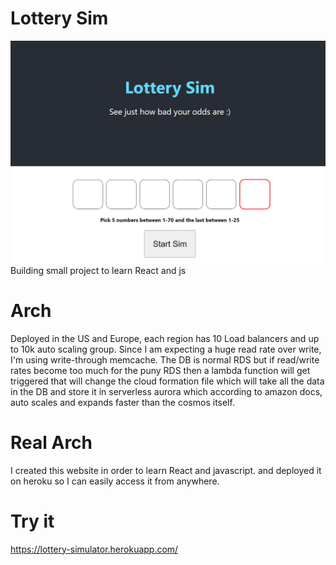 # Lottery Sim
![alt text](https://raw.githubusercontent.com/TamerMograbi/Lottery-Sim/master/images/Lottery_sim.png)
Building small project to learn React and js
# Arch
Deployed in the US and Europe, each region has 10 Load balancers and up to 10k auto scaling group.
Since I am expecting a huge read rate over write, I'm using write-through memcache.
The DB is normal RDS but if read/write rates become too much for the puny RDS then
a lambda function will get triggered that will change the cloud formation file which
will take all the data in the DB and store it in serverless aurora which according
to amazon docs, auto scales and expands faster than the cosmos itself.
# Real Arch
I created this website in order to learn React and javascript. and deployed it on
heroku so I can easily access it from anywhere.
# Try it
https://lottery-simulator.herokuapp.com/
